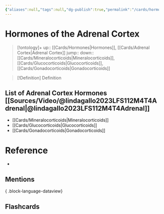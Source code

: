 ```yaml
---
{"aliases":null,"tags":null,"dg-publish":true,"permalink":"/cards/hormones-of-the-adrenal-cortex/","dgPassFrontmatter":true}
---
```


# Hormones of the Adrenal Cortex

> [!ontology]+
> up:: [[Cards/Hormones\|Hormones]], [[Cards/Adrenal Cortex\|Adrenal Cortex]]
> jump:: 
> down:: [[Cards/Mineralocorticoids\|Mineralocorticoids]], [[Cards/Glucocorticoids\|Glucocorticoids]], [[Cards/Gonadocorticoids\|Gonadocorticoids]]

> [!Definition] Definition

## List of Adrenal Cortex Hormones [[Sources/Video/@lindagallo2023LFS112M4T4Adrenal\|@lindagallo2023LFS112M4T4Adrenal]]

- [[Cards/Mineralocorticoids\|Mineralocorticoids]]
- [[Cards/Glucocorticoids\|Glucocorticoids]]
- [[Cards/Gonadocorticoids\|Gonadocorticoids]]

# Reference

- 

## Mentions


{ .block-language-dataview}

## Flashcards